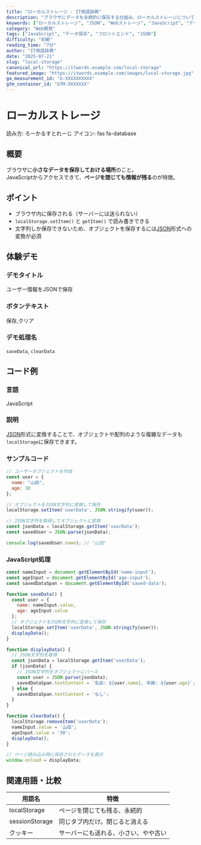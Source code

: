 ```yaml
---
title: "ローカルストレージ - IT用語辞典"
description: "ブラウザにデータを永続的に保存する仕組み、ローカルストレージについて、JSONを使ったオブジェクトの保存方法などを分かりやすく解説します。"
keywords: ["ローカルストレージ", "JSON", "Webストレージ", "JavaScript", "データ永続化"]
category: "Web開発"
tags: ["JavaScript", "データ保存", "フロントエンド", "JSON"]
difficulty: "初級"
reading_time: "7分"
author: "IT用語辞典"
date: "2025-07-21"
slug: "local-storage"
canonical_url: "https://itwords.example.com/local-storage"
featured_image: "https://itwords.example.com/images/local-storage.jpg"
ga_measurement_id: "G-XXXXXXXXXX"
gtm_container_id: "GTM-XXXXXXX"
---
```


# ローカルストレージ
読み方: ろーかるすとれーじ
アイコン: fas fa-database

## 概要
ブラウザに**小さなデータを保存しておける場所**のこと。<br>
JavaScriptからアクセスできて、**ページを閉じても情報が残る**のが特徴。

## ポイント
- ブラウザ内に保存される（サーバーには送られない）
- `localStorage.setItem()` と `getItem()` で読み書きできる
- 文字列しか保存できないため、オブジェクトを保存するには<a href="#">JSON</a>形式への変換が必須

## 体験デモ
### デモタイトル
ユーザー情報をJSONで保存

### ボタンテキスト
保存,クリア

### デモ処理名
`saveData`, `clearData`

## コード例
### 言語
JavaScript

### 説明
<a href="#">JSON</a>形式に変換することで、オブジェクトや配列のような複雑なデータも`localStorage`に保存できます。

### サンプルコード
```javascript
// ユーザーオブジェクトを作成
const user = {
  name: "山田",
  age: 30
};

// オブジェクトをJSON文字列に変換して保存
localStorage.setItem('userData', JSON.stringify(user));

// JSON文字列を取得してオブジェクトに変換
const jsonData = localStorage.getItem('userData');
const savedUser = JSON.parse(jsonData);

console.log(savedUser.name); // "山田"
```

### JavaScript処理
```javascript
const nameInput = document.getElementById('name-input');
const ageInput = document.getElementById('age-input');
const savedDataSpan = document.getElementById('saved-data');

function saveData() {
  const user = {
    name: nameInput.value,
    age: ageInput.value
  };
  // オブジェクトをJSON文字列に変換して保存
  localStorage.setItem('userData', JSON.stringify(user));
  displayData();
}

function displayData() {
  // JSON文字列を取得
  const jsonData = localStorage.getItem('userData');
  if (jsonData) {
    // JSON文字列をオブジェクトにパース
    const user = JSON.parse(jsonData);
    savedDataSpan.textContent = `名前: ${user.name}, 年齢: ${user.age}`;
  } else {
    savedDataSpan.textContent = 'なし';
  }
}

function clearData() {
  localStorage.removeItem('userData');
  nameInput.value = '山田';
  ageInput.value = '30';
  displayData();
}

// ページ読み込み時に保存されたデータを表示
window.onload = displayData;
```

## 関連用語・比較
| 用語名 | 特徴 |
|---|---|
| localStorage | ページを閉じても残る、永続的 |
| sessionStorage | 同じタブ内だけ。閉じると消える |
| クッキー | サーバーにも送れる、小さい、やや古い |
